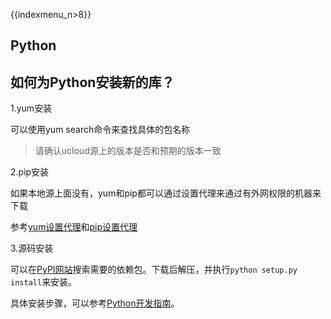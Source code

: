 {{indexmenu_n>8}}

## Python

## 如何为Python安装新的库？

1.yum安装

可以使用yum search命令来查找具体的包名称

> 请确认ucloud源上的版本是否和预期的版本一致

2.pip安装

如果本地源上面没有，yum和pip都可以通过设置代理来通过有外网权限的机器来下载

参考[yum设置代理](https://my.oschina.net/yinlei212/blog/142434)和[pip设置代理](http://blog.csdn.net/li575098618/article/details/49817055)

3.源码安装

可以在[PyPI网站](https://pypi.python.org)搜索需要的依赖包。下载后解压，并执行`python setup.py
install`来安装。

具体安装步骤，可以参考[Python开发指南](/analysis/uhadoop/developer/pythondev)。
